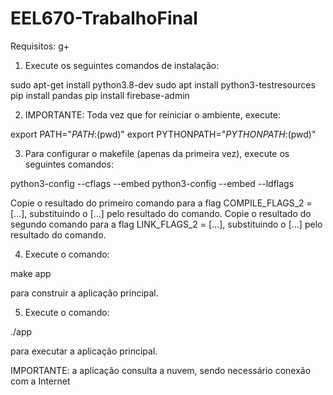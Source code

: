 # EEL670-TrabalhoFinal

Requisitos: g+

1) Execute os seguintes comandos de instalação:

sudo apt-get install python3.8-dev
sudo apt install python3-testresources
pip install pandas
pip install firebase-admin

2) IMPORTANTE: Toda vez que for reiniciar o ambiente, execute:

export PATH="$PATH:$(pwd)"
export PYTHONPATH="$PYTHONPATH:$(pwd)"

3) Para configurar o makefile (apenas da primeira vez), execute os seguintes comandos:

python3-config --cflags --embed
python3-config --embed --ldflags

Copie o resultado do primeiro comando para a flag COMPILE_FLAGS_2 = [...], substituindo 
o [...] pelo resultado do comando.
Copie o resultado do segundo comando para a flag LINK_FLAGS_2 = [...], substituindo 
o [...] pelo resultado do comando.

4) Execute o comando:

make app

para construir a aplicação principal.

5) Execute o comando:

./app 

para executar a aplicação principal.

IMPORTANTE: a aplicação consulta a nuvem, sendo necessário conexão com a Internet